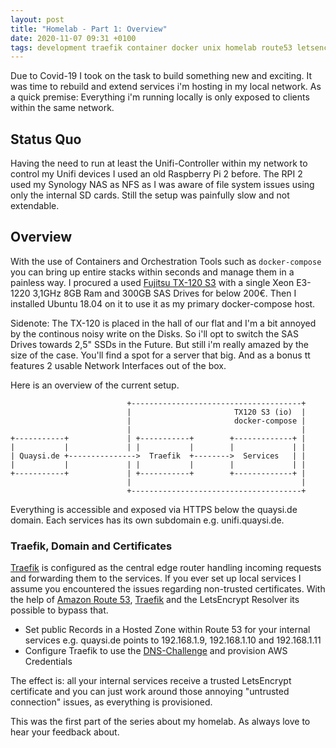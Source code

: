 ```yaml
---
layout: post
title: "Homelab - Part 1: Overview"
date: 2020-11-07 09:31 +0100
tags: development traefik container docker unix homelab route53 letsencrypt
---
```

Due to Covid-19 I took on the task to build something new and exciting.
It was time to rebuild and extend services i'm hosting in my local network.
As a quick premise: Everything i'm running locally is only exposed to clients within the same network.
<!--more-->

## Status Quo

Having the need to run at least the Unifi-Controller within my network to control my Unifi devices I used an old Raspberry Pi 2 before.
The RPI 2 used my Synology NAS as NFS as I was aware of file system issues using only the internal SD cards.
Still the setup was painfully slow and not extendable. 

## Overview

With the use of Containers and Orchestration Tools such as `docker-compose` you can bring up entire stacks within seconds and manage them in a painless way.
I procured a used [Fujitsu TX-120 S3](https://sp.ts.fujitsu.com/dmsp/Publications/public/ds-py-tx120-s3.pdf) with a single Xeon E3-1220 3,1GHz 8GB Ram and 300GB SAS Drives for below 200€.
Then I installed Ubuntu 18.04 on it to use it as my primary docker-compose host.

Sidenote: The TX-120 is placed in the hall of our flat and I'm a bit annoyed by the continous noisy write on the Disks.
So i'll opt to switch the SAS Drives towards 2,5" SSDs in the Future.
But still i'm really amazed by the size of the case. You'll find a spot for a server that big. And as a bonus tt features 2 usable Network Interfaces out of the box.

Here is an overview of the current setup.

```asci
                          +--------------------------------------+
                          |                       TX120 S3 (io)  |
                          |                       docker-compose |
                          |                                      |
+-----------+             | +-----------+        +-------------+ |
|           |             | |           |        |             | |
| Quaysi.de +--------------->  Traefik  +-------->  Services   | |
|           |             | |           |        |             | |
+-----------+             | +-----------+        +-------------+ |
                          |                                      |
                          +--------------------------------------+

```

Everything is accessible and exposed via HTTPS below the quaysi.de domain.
Each services has its own subdomain e.g. unifi.quaysi.de.

### Traefik, Domain and Certificates

[Traefik](https://traefik.io/) is configured as the central edge router handling incoming requests and forwarding them to the services.
If you ever set up local services I assume you encountered the issues regarding non-trusted certificates.
With the help of [Amazon Route 53](https://aws.amazon.com/route53/), [Traefik](https://traefik.io/) and the LetsEncrypt Resolver its possible to bypass that.

* Set public Records in a Hosted Zone within Route 53 for your internal services e.g. quaysi.de points to 192.168.1.9, 192.168.1.10 and 192.168.1.11
* Configure Traefik to use the [DNS-Challenge](https://doc.traefik.io/traefik/user-guides/docker-compose/acme-dns/) and provision AWS Credentials

The effect is: all your internal services receive a trusted LetsEncrypt certificate and you can just work around those annoying "untrusted connection" issues, as everything is provisioned.

This was the first part of the series about my homelab. As always love to hear your feedback about.
